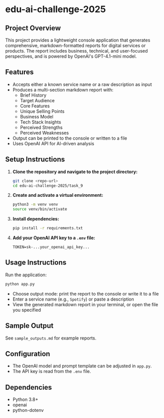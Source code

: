 # edu-ai-challenge-2025

## Project Overview

This project provides a lightweight console application that generates comprehensive, markdown-formatted reports for digital services or products. The report includes business, technical, and user-focused perspectives, and is powered by OpenAI's GPT-4.1-mini model.

## Features

- Accepts either a known service name or a raw description as input
- Produces a multi-section markdown report with:
  - Brief History
  - Target Audience
  - Core Features
  - Unique Selling Points
  - Business Model
  - Tech Stack Insights
  - Perceived Strengths
  - Perceived Weaknesses
- Output can be printed to the console or written to a file
- Uses OpenAI API for AI-driven analysis

## Setup Instructions

1. **Clone the repository and navigate to the project directory:**
   ```bash
   git clone <repo-url>
   cd edu-ai-challenge-2025/task_9
   ```

2. **Create and activate a virtual environment:**
   ```bash
   python3 -m venv venv
   source venv/bin/activate
   ```

3. **Install dependencies:**
   ```bash
   pip install -r requirements.txt
   ```

4. **Add your OpenAI API key to a `.env` file:**
   ```
   TOKEN=sk-...your_openai_api_key...
   ```

## Usage Instructions

Run the application:
```bash
python app.py
```
- Choose output mode: print the report to the console or write it to a file
- Enter a service name (e.g., `Spotify`) or paste a description
- View the generated markdown report in your terminal, or open the file you specified

## Sample Output

See `sample_outputs.md` for example reports.

## Configuration

- The OpenAI model and prompt template can be adjusted in `app.py`.
- The API key is read from the `.env` file.

## Dependencies

- Python 3.8+
- openai
- python-dotenv
